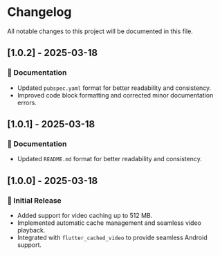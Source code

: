 # Changelog

All notable changes to this project will be documented in this file.


## [1.0.2] - 2025-03-18
### 📝 Documentation
- Updated `pubspec.yaml` format for better readability and consistency.
- Improved code block formatting and corrected minor documentation errors.

## [1.0.1] - 2025-03-18
### 📝 Documentation
- Updated `README.md` format for better readability and consistency.

## [1.0.0] - 2025-03-18
### 🎉 Initial Release
- Added support for video caching up to 512 MB.
- Implemented automatic cache management and seamless video playback.
- Integrated with `flutter_cached_video` to provide seamless Android support.
